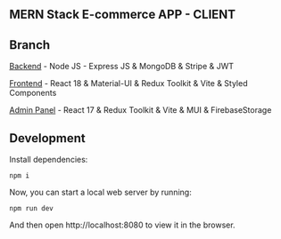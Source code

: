 ## MERN Stack E-commerce APP - CLIENT

## Branch
[Backend](https://github.com/fulutas/mern-ecommerce/tree/main) - Node JS - Express JS & MongoDB & Stripe & JWT


[Frontend](https://github.com/fulutas/mern-ecommerce/tree/client) - React 18 & Material-UI & Redux Toolkit & Vite & Styled Components


[Admin Panel](https://github.com/fulutas/mern-ecommerce/tree/admin-panel) - React 17 & Redux Toolkit & Vite & MUI & FirebaseStorage

## Development

Install dependencies:

```
npm i
```

Now, you can start a local web server by running:

```
npm run dev
```

And then open http://localhost:8080 to view it in the browser.

